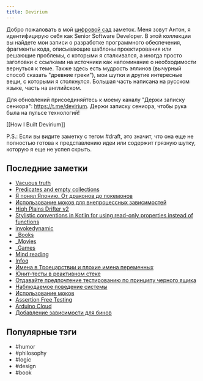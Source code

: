 ```yaml
---
title: Devirium
---
```


Добро пожаловать в мой [цифровой сад](https://maggieappleton.com/garden-history) заметок. Меня зовут Антон, я идентифицирую себя как Senior Software Developer. В этой коллекции вы найдете мои записи о разработке программного обеспечения, фрагменты кода, описывающие шаблоны проектирования или решающие проблемы, с которыми я сталкивался, а иногда просто заголовки с ссылками на источники как напоминание о необходимости вернуться к теме. Также здесь есть мудрость эллинов (вычурный способ сказать "древние греки"), мои шутки и другие интересные вещи, с которыми я столкнулся. Большая часть написана на русском языке, часть на английском.

Для обновлений присоединяйтесь к моему каналу "Держи записку сениора": https://t.me/devirium. Держи записку сениора, чтобы рука была на пульсе технологий!

[[How I Built Devirium]]

P.S.: Если вы видите заметку с тегом #draft, это значит, что она еще не полностью готова к представлению идеи или содержит грязную шутку, которую я еще не успел скрыть.

## Последние заметки
- [Vacuous truth](2025-01/Vacuous-truth.md)
- [Predicates and empty collections](2025-01/Predicates-and-empty-collections.md)
- [Я понял Японию. От драконов до покемонов](2025-01/Я-понял-Японию.-От-драконов-до-покемонов.md)
- [Использование моков для внепроцессных зависимостей](2025-01/Использование-моков-для-внепроцессных-зависимостей.md)
- [High Plains Drifter v2](2025-01/High-Plains-Drifter-v2.md)
- [Stylistic conventions in Kotlin for using read-only properties instead of functions](2025-01/Stylistic-conventions-in-Kotlin-for-using-read-only-properties-instead-of-functions.md)
- [invokedynamic](2025-01/invokedynamic.md)
- [_Books](_Books.md)
- [_Movies](_Movies.md)
- [_Games](_Games.md)
- [Mind reading](2025-01/Mind-reading.md)
- [Infoq](2024/2024-07/Infoq.md)
- [Имена в Троецарствии и плохие имена переменных](limbo/Имена-в-Троецарствии-и-плохие-имена-переменных.md)
- [Юнит-тесты в реактивном стеке](2025-01/Юнит-тесты-в-реактивном-стеке.md)
- [Отдавайте предпочтение тестированию по принципу черного ящика](2025-01/Отдавайте-предпочтение-тестированию-по-принципу-черного-ящика.md)
- [Наблюдаемое поведение системы](2025-01/Наблюдаемое-поведение-системы.md)
- [Использование моков](2025-01/Использование-моков.md)
- [Assertion Free Testing](2025-01/Assertion-Free-Testing.md)
- [Arduino Cloud](2025-01/Arduino-Cloud.md)
- [Добавление зависимости для бинов](2025-01/Добавление-зависимости-для-бинов.md)


## Популярные тэги
- #humor
- #philosophy
- #logic
- #design
- #book
